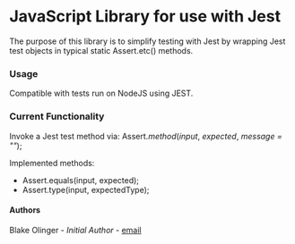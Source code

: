 # JavaScript Library for use with Jest
The purpose of this library is to simplify testing with Jest
by wrapping Jest test objects in typical static Assert.etc()
methods.

### Usage
Compatible with tests run on NodeJS using JEST.

### Current Functionality
Invoke a Jest test method via:
Assert.*method*(*input*, *expected*, *message = \"\"*);
    
Implemented methods:
  * Assert.equals(input, expected);
  * Assert.type(input, expectedType);

#### Authors
Blake Olinger - *Initial Author* - [email](mailto:finalyetifive@gmail.com)